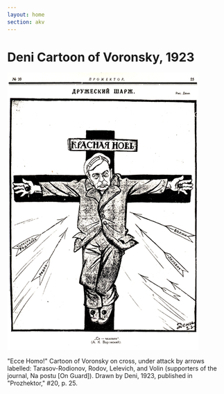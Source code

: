 ```yaml
---
layout: home
section: akv
---
```

# Deni Cartoon of Voronsky, 1923

![](../Images/Cartoons/Deni23_o.jpg)

&quot;Ecce Homo!&quot; Cartoon of Voronsky on cross, under attack by arrows labelled: Tarasov-Rodionov, Rodov, Lelevich, and Volin (supporters of the journal, Na postu [On Guard]). Drawn by Deni, 1923, published in &quot;Prozhektor,&quot; #20, p. 25.